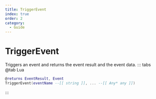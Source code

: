 ```yaml
---
title: TriggerEvent
index: true
order: 2
category:
  - Guide
---
```


# TriggerEvent
Triggers an event and returns the event result and the event data.
::: tabs
@tab Lua
```lua
@returns EventResult, Event
TriggerEvent(eventName --[[ string ]], ... --[[ Any* any ]])
```

:::